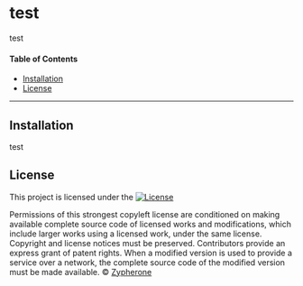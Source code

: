 # test
test

#### Table of Contents
- [Installation](#Installation)
- [License](#License)

---

## Installation
test

## License
This project is licensed under the  [![License](https://img.shields.io/badge/License-AGPL-3.0-blue.svg)](http://choosealicense.com/licenses/agpl-3.0/)

Permissions of this strongest copyleft license are conditioned on making available complete source code of licensed works and modifications, which include larger works using a licensed work, under the same license. Copyright and license notices must be preserved. Contributors provide an express grant of patent rights. When a modified version is used to provide a service over a network, the complete source code of the modified version must be made available.
 © [Zypherone]()
